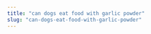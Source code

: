 ```yaml
---
title: "can dogs eat food with garlic powder"
slug: "can-dogs-eat-food-with-garlic-powder"
---
```


